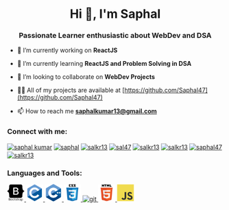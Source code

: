 <h1 align="center">Hi 👋, I'm Saphal</h1>
<h3 align="center">Passionate Learner enthusiastic about WebDev and DSA</h3>



- 🔭 I’m currently working on **ReactJS**

- 🌱 I’m currently learning **ReactJS and Problem Solving in DSA**

- 👯 I’m looking to collaborate on **WebDev Projects**

- 👨‍💻 All of my projects are available at [https://github.com/Saphal47](https://github.com/Saphal47)

- 📫 How to reach me **saphalkumar13@gmail.com**

<h3 align="left">Connect with me:</h3>
<p align="left">
<a href="https://linkedin.com/in/saphal kumar" target="blank"><img align="center" src="https://raw.githubusercontent.com/rahuldkjain/github-profile-readme-generator/master/src/images/icons/Social/linked-in-alt.svg" alt="saphal kumar" height="30" width="40" /></a>
<a href="https://stackoverflow.com/users/saphal" target="blank"><img align="center" src="https://raw.githubusercontent.com/rahuldkjain/github-profile-readme-generator/master/src/images/icons/Social/stack-overflow.svg" alt="saphal" height="30" width="40" /></a>
<a href="https://instagram.com/salkr13" target="blank"><img align="center" src="https://raw.githubusercontent.com/rahuldkjain/github-profile-readme-generator/master/src/images/icons/Social/instagram.svg" alt="salkr13" height="30" width="40" /></a>
<a href="https://www.codechef.com/users/sal47" target="blank"><img align="center" src="https://cdn.jsdelivr.net/npm/simple-icons@3.1.0/icons/codechef.svg" alt="sal47" height="30" width="40" /></a>
<a href="https://www.hackerrank.com/salkr13" target="blank"><img align="center" src="https://raw.githubusercontent.com/rahuldkjain/github-profile-readme-generator/master/src/images/icons/Social/hackerrank.svg" alt="salkr13" height="30" width="40" /></a>
<a href="https://codeforces.com/profile/salkr13" target="blank"><img align="center" src="https://raw.githubusercontent.com/rahuldkjain/github-profile-readme-generator/master/src/images/icons/Social/codeforces.svg" alt="salkr13" height="30" width="40" /></a>
<a href="https://www.leetcode.com/saphal47" target="blank"><img align="center" src="https://raw.githubusercontent.com/rahuldkjain/github-profile-readme-generator/master/src/images/icons/Social/leet-code.svg" alt="saphal47" height="30" width="40" /></a>
<a href="https://auth.geeksforgeeks.org/user/salkr13" target="blank"><img align="center" src="https://raw.githubusercontent.com/rahuldkjain/github-profile-readme-generator/master/src/images/icons/Social/geeks-for-geeks.svg" alt="salkr13" height="30" width="40" /></a>
</p>

<h3 align="left">Languages and Tools:</h3>
<p align="left"> <a href="https://getbootstrap.com" target="_blank" rel="noreferrer"> <img src="https://raw.githubusercontent.com/devicons/devicon/master/icons/bootstrap/bootstrap-plain-wordmark.svg" alt="bootstrap" width="40" height="40"/> </a> <a href="https://www.cprogramming.com/" target="_blank" rel="noreferrer"> <img src="https://raw.githubusercontent.com/devicons/devicon/master/icons/c/c-original.svg" alt="c" width="40" height="40"/> </a> <a href="https://www.w3schools.com/cpp/" target="_blank" rel="noreferrer"> <img src="https://raw.githubusercontent.com/devicons/devicon/master/icons/cplusplus/cplusplus-original.svg" alt="cplusplus" width="40" height="40"/> </a> <a href="https://www.w3schools.com/css/" target="_blank" rel="noreferrer"> <img src="https://raw.githubusercontent.com/devicons/devicon/master/icons/css3/css3-original-wordmark.svg" alt="css3" width="40" height="40"/> </a> <a href="https://git-scm.com/" target="_blank" rel="noreferrer"> <img src="https://www.vectorlogo.zone/logos/git-scm/git-scm-icon.svg" alt="git" width="40" height="40"/> </a> <a href="https://www.w3.org/html/" target="_blank" rel="noreferrer"> <img src="https://raw.githubusercontent.com/devicons/devicon/master/icons/html5/html5-original-wordmark.svg" alt="html5" width="40" height="40"/> </a> <a href="https://developer.mozilla.org/en-US/docs/Web/JavaScript" target="_blank" rel="noreferrer"> <img src="https://raw.githubusercontent.com/devicons/devicon/master/icons/javascript/javascript-original.svg" alt="javascript" width="40" height="40"/> </a> 
